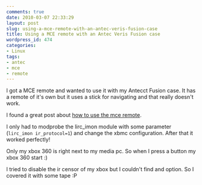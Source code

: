 ```yaml
---
comments: true
date: 2010-03-07 22:33:29
layout: post
slug: using-a-mce-remote-with-an-antec-veris-fusion-case
title: Using a MCE remote with an Antec Veris Fusion case
wordpress_id: 474
categories:
- Linux
tags:
- antec
- mce
- remote
---
```


I got a MCE remote and wanted to use it with my Antecct Fusion case. It has a remote of it's own but it uses a stick for navigating and that really doesn't work.

I found a great post about [how to use the mce remote](http://forum.xbmc.org/showthread.php?t=68722).

I only had to modprobe the lirc_imon module with some parameter (`lirc_imon ir_protocol=1`) and change the xbmc configuration. After that it worked perfectly!

Only my xbox 360 is right next to my media pc. So when I press a button my xbox 360 start :)

I tried to disable the ir censor of my xbox but I couldn't find and option. So I covered it with some tape :P
